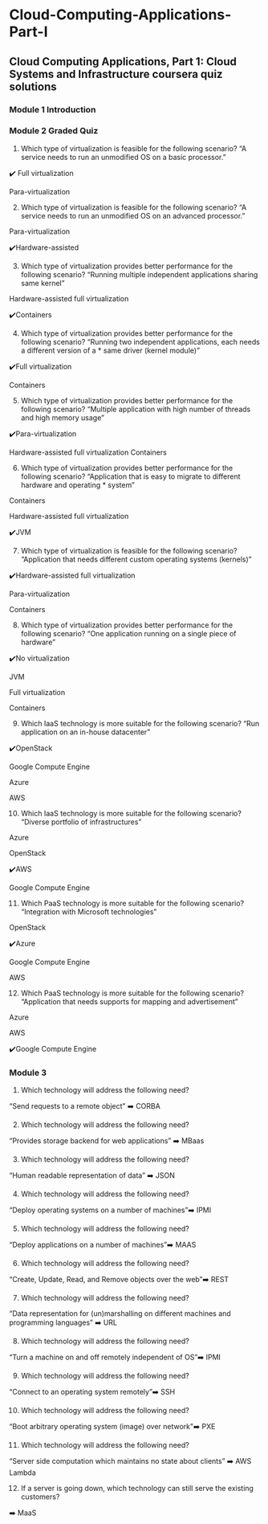 # Cloud-Computing-Applications-Part-I
## Cloud Computing Applications, Part 1: Cloud Systems and Infrastructure coursera quiz solutions


### Module 1 Introduction
### Module 2 Graded Quiz

1. Which type of virtualization is feasible for the following scenario? “A service needs to run an unmodified OS on a basic processor.”

:heavy_check_mark: Full virtualization

Para-virtualization

2. Which type of virtualization is feasible for the following scenario? “A service needs to run an unmodified OS on an advanced processor.”

Para-virtualization

:heavy_check_mark:Hardware-assisted

3. Which type of virtualization provides better performance for the following scenario? “Running multiple independent applications sharing same kernel”

Hardware-assisted full virtualization

:heavy_check_mark:Containers

4. Which type of virtualization provides better performance for the following scenario? “Running two independent applications, each needs a different version of a * same driver (kernel module)”

:heavy_check_mark:Full virtualization
        
Containers

5. Which type of virtualization provides better performance for the following scenario? “Multiple application with high number of threads and high memory usage”
    
:heavy_check_mark:Para-virtualization

Hardware-assisted full virtualization
        Containers

6. Which type of virtualization provides better performance for the following scenario? “Application that is easy to migrate to different hardware and operating * system”

Containers

Hardware-assisted full virtualization

:heavy_check_mark:JVM

7. Which type of virtualization is feasible for the following scenario? “Application that needs different custom operating systems (kernels)”

:heavy_check_mark:Hardware-assisted full virtualization

Para-virtualization

Containers

8. Which type of virtualization provides better performance for the following scenario? “One application running on a single piece of hardware”

:heavy_check_mark:No virtualization

JVM

Full virtualization

Containers

9. Which IaaS technology is more suitable for the following scenario? “Run application on an in-house datacenter”

:heavy_check_mark:OpenStack

Google Compute Engine

Azure

AWS

10. Which IaaS technology is more suitable for the following scenario? “Diverse portfolio of infrastructures”

Azure

OpenStack

:heavy_check_mark:AWS

Google Compute Engine

11. Which PaaS technology is more suitable for the following scenario? “Integration with Microsoft technologies”

OpenStack

:heavy_check_mark:Azure

Google Compute Engine

AWS

12. Which PaaS technology is more suitable for the following scenario? “Application that needs supports for mapping and advertisement”

Azure

AWS

:heavy_check_mark:Google Compute Engine

### Module 3

1. Which technology will address the following need?

“Send requests to a remote object” :arrow_right: CORBA

2. Which technology will address the following need?

“Provides storage backend for web applications” :arrow_right: MBaas

3. Which technology will address the following need?

“Human readable representation of data” :arrow_right: JSON

4. Which technology will address the following need?

“Deploy operating systems on a number of machines”:arrow_right: IPMI

5. Which technology will address the following need?

“Deploy applications on a number of machines”:arrow_right: MAAS

6. Which technology will address the following need?

“Create, Update, Read, and Remove objects over the web”:arrow_right: REST

7. Which technology will address the following need?

“Data representation for (un)marshalling on different machines and programming languages” :arrow_right: URL

8. Which technology will address the following need?

“Turn a machine on and off remotely independent of OS”:arrow_right: IPMI

9. Which technology will address the following need?

“Connect to an operating system remotely”:arrow_right: SSH

10. Which technology will address the following need?

“Boot arbitrary operating system (image) over network":arrow_right: PXE

11. Which technology will address the following need?

“Server side computation which maintains no state about clients” :arrow_right: AWS Lambda

12. If a server is going down, which technology can still serve the existing customers?

:arrow_right: MaaS



